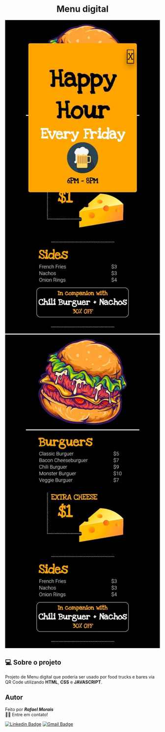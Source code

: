 <h1 align="center"> Menu digital </h1>
<p  align="center">
<img  src="./assets/screenshot.png"  alt="Menudigital"  />
<img  src="./assets/screenshot1.png"  alt="Menudigital"  />
</p>

## 💻 Sobre o projeto
Projeto de Menu digital que poderia ser usado por food trucks e bares via QR Code utilizando **HTML**, **CSS** e **JAVASCRIPT**.

## Autor

Feito por ***Rafael Morais***
<br>
👋🏽 Entre em contato!

[![Linkedin Badge](https://img.shields.io/badge/-Rafael_Morais-blue?style=flat-square&logo=Linkedin&logoColor=white&link=https://www.linkedin.com/in/tgmarinho/)](https://www.linkedin.com/in/moraisrafaa/)
[![Gmail Badge](https://img.shields.io/badge/-faael.elias@outlook.com-red?style=flat-square&logo=gmail&logoColor=white&link=mailto:faael.elias@outlook.com)](mailto:faael.elias@outlook.com)
